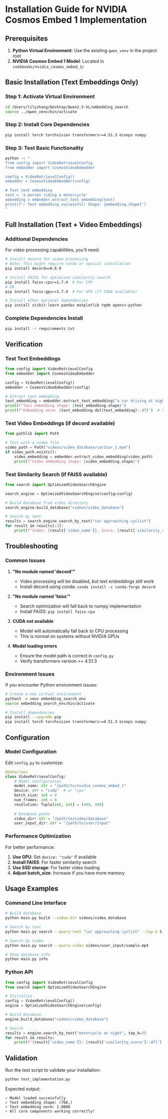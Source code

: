 # Installation Guide for NVIDIA Cosmos Embed 1 Implementation

## Prerequisites

1. **Python Virtual Environment**: Use the existing `qwen_venv` in the project root
2. **NVIDIA Cosmos Embed 1 Model**: Located in `cookbooks/nvidia_cosmos_embed_1/`

## Basic Installation (Text Embeddings Only)

### Step 1: Activate Virtual Environment
```bash
cd /Users/lilyzhang/Desktop/Qwen2.5-VL/embedding_search
source ../qwen_venv/bin/activate
```

### Step 2: Install Core Dependencies
```bash
pip install torch torchvision transformers>=4.51.3 einops numpy
```

### Step 3: Test Basic Functionality
```bash
python -c "
from config import VideoRetrievalConfig
from embedder import CosmosVideoEmbedder

config = VideoRetrievalConfig()
embedder = CosmosVideoEmbedder(config)

# Test text embedding
text = 'a person riding a motorcycle'
embedding = embedder.extract_text_embedding(text)
print(f'✓ Text embedding successful! Shape: {embedding.shape}')
"
```

## Full Installation (Text + Video Embeddings)

### Additional Dependencies

For video processing capabilities, you'll need:

```bash
# Install decord for video processing
# Note: This might require conda or special installation
pip install decord==0.6.0

# Install FAISS for optimized similarity search
pip install faiss-cpu>=1.7.4  # For CPU
# OR
pip install faiss-gpu>=1.7.4  # For GPU (if CUDA available)

# Install other optional dependencies
pip install scikit-learn pandas matplotlib tqdm opencv-python
```

### Complete Dependencies Install
```bash
pip install -r requirements.txt
```

## Verification

### Test Text Embeddings
```python
from config import VideoRetrievalConfig
from embedder import CosmosVideoEmbedder

config = VideoRetrievalConfig()
embedder = CosmosVideoEmbedder(config)

# Extract text embedding
text_embedding = embedder.extract_text_embedding("a car driving at night")
print(f"Text embedding shape: {text_embedding.shape}")
print(f"Embedding norm: {text_embedding.dot(text_embedding):.4f}")  # Should be ~1.0
```

### Test Video Embeddings (if decord available)
```python
from pathlib import Path

# Test with a video file
video_path = Path("videos/video_database/car2car_1.mp4")
if video_path.exists():
    video_embedding = embedder.extract_video_embedding(video_path)
    print(f"Video embedding shape: {video_embedding.shape}")
```

### Test Similarity Search (if FAISS available)
```python
from search import OptimizedVideoSearchEngine

search_engine = OptimizedVideoSearchEngine(config=config)

# Build database from video directory
search_engine.build_database("videos/video_database")

# Search by text
results = search_engine.search_by_text("car approaching cyclist")
for result in results[:3]:
    print(f"Video: {result['video_name']}, Score: {result['similarity_score']:.4f}")
```

## Troubleshooting

### Common Issues

1. **"No module named 'decord'"**
   - Video processing will be disabled, but text embeddings still work
   - Install decord using conda: `conda install -c conda-forge decord`

2. **"No module named 'faiss'"**
   - Search optimization will fall back to numpy implementation
   - Install FAISS: `pip install faiss-cpu`

3. **CUDA not available**
   - Model will automatically fall back to CPU processing
   - This is normal on systems without NVIDIA GPUs

4. **Model loading errors**
   - Ensure the model path is correct in `config.py`
   - Verify transformers version >= 4.51.3

### Environment Issues

If you encounter Python environment issues:

```bash
# Create a new virtual environment
python3 -m venv embedding_search_env
source embedding_search_env/bin/activate

# Install dependencies
pip install --upgrade pip
pip install torch torchvision transformers>=4.51.3 einops numpy
```

## Configuration

### Model Configuration
Edit `config.py` to customize:

```python
@dataclass
class VideoRetrievalConfig:
    # Model configuration
    model_name: str = "/path/to/nvidia_cosmos_embed_1"
    device: str = "cuda"  # or "cpu"
    batch_size: int = 4
    num_frames: int = 8
    resolution: Tuple[int, int] = (448, 448)
    
    # Database paths
    video_dir: str = "/path/to/video/database"
    user_input_dir: str = "/path/to/user/input"
```

### Performance Optimization

For better performance:

1. **Use GPU**: Set `device: "cuda"` if available
2. **Install FAISS**: For faster similarity search
3. **Use SSD storage**: For faster video loading
4. **Adjust batch_size**: Increase if you have more memory

## Usage Examples

### Command Line Interface
```bash
# Build database
python main.py build --video-dir videos/video_database

# Search by text
python main.py search --query-text "car approaching cyclist" --top-k 5

# Search by video
python main.py search --query-video videos/user_input/sample.mp4

# Show database info
python main.py info
```

### Python API
```python
from config import VideoRetrievalConfig
from search import OptimizedVideoSearchEngine

# Initialize
config = VideoRetrievalConfig()
engine = OptimizedVideoSearchEngine(config)

# Build database
engine.build_database("videos/video_database")

# Search
results = engine.search_by_text("motorcycle at night", top_k=3)
for result in results:
    print(f"{result['video_name']}: {result['similarity_score']:.4f}")
```

## Validation

Run the test script to validate your installation:

```bash
python test_implementation.py
```

Expected output:
```
✓ Model loaded successfully
✓ Text embedding shape: (768,)
✓ Text embedding norm: 1.0000
✓ All core components working correctly!
```

